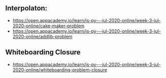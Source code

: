 
## Interpolaton:
* https://open.appacademy.io/learn/js-py---jul-2020-online/week-3-jul-2020-online/cake-maker-problem
* https://open.appacademy.io/learn/js-py---jul-2020-online/week-3-jul-2020-online/addlib-problem

## Whiteboarding Closure
* https://open.appacademy.io/learn/js-py---jul-2020-online/week-3-jul-2020-online/whiteboarding-problem-closure
